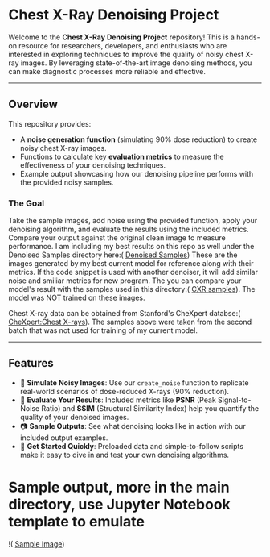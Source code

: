 # **Chest X-Ray Denoising Project**

Welcome to the **Chest X-Ray Denoising Project** repository! This is a hands-on resource for researchers, developers, and enthusiasts who are interested in exploring techniques to improve the quality of noisy chest X-ray images. By leveraging state-of-the-art image denoising methods, you can make diagnostic processes more reliable and effective.

---

## **Overview**

This repository provides:

- A **noise generation function** (simulating 90% dose reduction) to create noisy chest X-ray images.
- Functions to calculate key **evaluation metrics** to measure the effectiveness of your denoising techniques.
- Example output showcasing how our denoising pipeline performs with the provided noisy samples.

### **The Goal**
Take the sample images, add noise using the provided function, apply your denoising algorithm, and evaluate the results using the included metrics. Compare your output against the original clean image to measure performance.
I am including my best results on this repo as well under the Denoised Samples directory here:( [Denoised Samples](https://github.com/VoteLadder/denoise/tree/main/Denoised%20Samples/))
These are the images generated by my best current model for reference along with their metrics. If the code snippet is used with another denoiser, it will add similar noise and smiliar metrics for new program.
The you can compare your model's result with the samples used in this directory:( [CXR samples](https://github.com/VoteLadder/denoise/tree/main/CXR%20samples/)). The model was NOT trained on these images.

Chest X-ray data can be obtained from Stanford's CheXpert databse:( [CheXpert:Chest X-rays](https://aimi.stanford.edu/datasets/chexpert-chest-x-rays)). The samples above were taken from the second batch that was not used for training of my current model.

---

## **Features**

- 🌟 **Simulate Noisy Images**: Use our `create_noise` function to replicate real-world scenarios of dose-reduced X-rays (90% reduction).
- 📏 **Evaluate Your Results**: Included metrics like **PSNR** (Peak Signal-to-Noise Ratio) and **SSIM** (Structural Similarity Index) help you quantify the quality of your denoised images.
- 📷 **Sample Outputs**: See what denoising looks like in action with our included output examples.
- 🚀 **Get Started Quickly**: Preloaded data and simple-to-follow scripts make it easy to dive in and test your own denoising algorithms.
# **Sample output, more in the main directory, use Jupyter Notebook template to emulate**
!( [Sample Image](https://github.com/VoteLadder/denoise/blob/main/Denoised%20Samples/5_combined.png))

